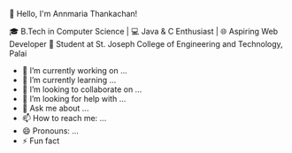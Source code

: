 👋 Hello, I'm Annmaria Thankachan!

🎓 B.Tech in Computer Science | 💻 Java & C Enthusiast | 🌐 Aspiring Web Developer
📍 Student at St. Joseph College of Engineering and Technology, Palai

- 🔭 I’m currently working on ...
- 🌱 I’m currently learning ...
- 👯 I’m looking to collaborate on ...
- 🤔 I’m looking for help with ...
- 💬 Ask me about ...
- 📫 How to reach me: ...
- 😄 Pronouns: ...
- ⚡ Fun fact
